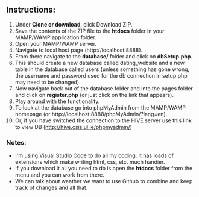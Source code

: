 ## Instructions:


1. Under **Clone or download**, click Download ZIP.
2. Save the contents of the ZIP file to the **htdocs** folder in your MAMP/WAMP application folder.
3. Open your MAMP/WAMP server.
4. Navigate to local host page (http://localhost:8888).
5. From there navigate to the **database/** folder and click on **dbSetup.php**.
6. This should create a new database called dating_website and a new table in the database called users (unless something has gone wrong, the username and password used for the db connection in setup.php may need to be changed).
7. Now navigate back out of the database folder and into the pages folder and click on **register.php** (or just click on the link that appears).
9. Play around with the functionality.
10. To look at the database go into phpMyAdmin from the MAMP/WAMP homepage (or http://localhost:8888/phpMyAdmin/?lang=en).
11. Or, if you have switched the connection to the HIVE server use this link to view DB (http://hive.csis.ul.ie/phpmyadmin/)

### Notes:
- I'm using Visual Studio Code to do all my coding. It has loads of extensions which make writing html, css, etc. much handier.
- If you download it all you need to do is open the **htdocs** folder from the menu and you can work from there.
- We can talk about weather we want to use Github to combine and keep track of changes and all that.
